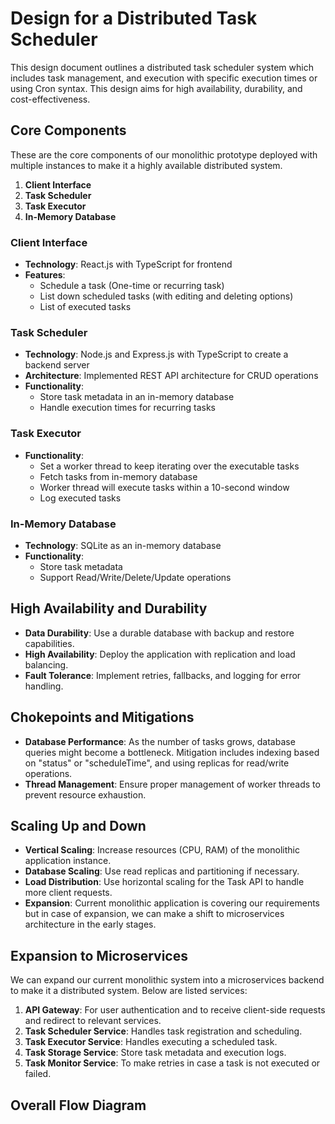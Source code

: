 # Design for a Distributed Task Scheduler

This design document outlines a distributed task scheduler system which includes task management, and execution with specific execution times or using Cron syntax. This design aims for high availability, durability, and cost-effectiveness.

## Core Components

These are the core components of our monolithic prototype deployed with multiple instances to make it a highly available distributed system.

1. **Client Interface**
2. **Task Scheduler**
3. **Task Executor**
4. **In-Memory Database**

### Client Interface

- **Technology**: React.js with TypeScript for frontend
- **Features**:
  - Schedule a task (One-time or recurring task)
  - List down scheduled tasks (with editing and deleting options)
  - List of executed tasks

### Task Scheduler

- **Technology**: Node.js and Express.js with TypeScript to create a backend server
- **Architecture**: Implemented REST API architecture for CRUD operations
- **Functionality**:
  - Store task metadata in an in-memory database
  - Handle execution times for recurring tasks

### Task Executor

- **Functionality**:
  - Set a worker thread to keep iterating over the executable tasks
  - Fetch tasks from in-memory database
  - Worker thread will execute tasks within a 10-second window
  - Log executed tasks

### In-Memory Database

- **Technology**: SQLite as an in-memory database
- **Functionality**:
  - Store task metadata
  - Support Read/Write/Delete/Update operations

## High Availability and Durability

- **Data Durability**: Use a durable database with backup and restore capabilities.
- **High Availability**: Deploy the application with replication and load balancing.
- **Fault Tolerance**: Implement retries, fallbacks, and logging for error handling.

## Chokepoints and Mitigations

- **Database Performance**: As the number of tasks grows, database queries might become a bottleneck. Mitigation includes indexing based on "status" or "scheduleTime", and using replicas for read/write operations.
- **Thread Management**: Ensure proper management of worker threads to prevent resource exhaustion.

## Scaling Up and Down

- **Vertical Scaling**: Increase resources (CPU, RAM) of the monolithic application instance.
- **Database Scaling**: Use read replicas and partitioning if necessary.
- **Load Distribution**: Use horizontal scaling for the Task API to handle more client requests.
- **Expansion**: Current monolithic application is covering our requirements but in case of expansion, we can make a shift to microservices architecture in the early stages.

## Expansion to Microservices

We can expand our current monolithic system into a microservices backend to make it a distributed system. Below are listed services:

1. **API Gateway**: For user authentication and to receive client-side requests and redirect to relevant services.
2. **Task Scheduler Service**: Handles task registration and scheduling.
3. **Task Executor Service**: Handles executing a scheduled task.
4. **Task Storage Service**: Store task metadata and execution logs.
5. **Task Monitor Service**: To make retries in case a task is not executed or failed.

## Overall Flow Diagram

 
